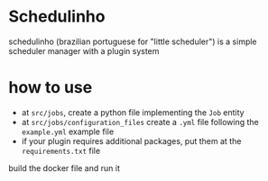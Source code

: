 # Schedulinho

schedulinho (brazilian portuguese for "little scheduler") is a simple scheduler manager with a plugin system

# how to use
- at `src/jobs`, create a python file implementing the `Job` entity
- at `src/jobs/configuration_files` create a `.yml` file following the `example.yml` example file
- if your plugin requires additional packages, put them at the `requirements.txt` file

build the docker file and run it
